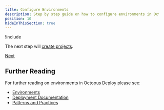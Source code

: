 ```yaml
---
title: Configure Environments
description: Step by step guide on how to configure environments in Octopus Deploy
position: 10
hideInThisSection: true
---
```


!include <creating-environments>

The next step will [create projects](docs/getting-started/first-deployment/create-projects.md).

<span><a class="btn btn-success" href="/docs/getting-started/first-deployment/add-deployment-targets">Next</a></span>

## Further Reading

For further reading on environments in Octopus Deploy please see:

- [Environments](/docs/infrastructure/environments/index.md)
- [Deployment Documentation](/docs/deployments/index.md)
- [Patterns and Practices](/docs/deployments/patterns/index.md)